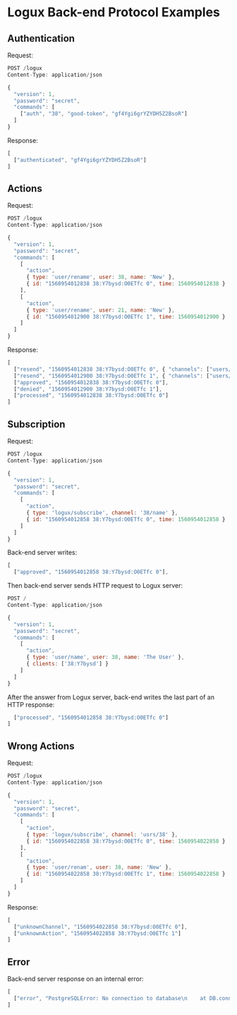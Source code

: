# Logux Back-end Protocol Examples

## Authentication

Request:

```js
POST /logux
Content-Type: application/json

{
  "version": 1,
  "password": "secret",
  "commands": [
    ["auth", "38", "good-token", "gf4Ygi6grYZYDH5Z2BsoR"]
  ]
}
```

Response:

```js
[
  ["authenticated", "gf4Ygi6grYZYDH5Z2BsoR"]
]
```

## Actions

Request:

```js
POST /logux
Content-Type: application/json

{
  "version": 1,
  "password": "secret",
  "commands": [
    [
      "action",
      { type: 'user/rename', user: 38, name: 'New' },
      { id: "1560954012838 38:Y7bysd:O0ETfc 0", time: 1560954012838 }
    ],
    [
      "action",
      { type: 'user/rename', user: 21, name: 'New' },
      { id: "1560954012900 38:Y7bysd:O0ETfc 1", time: 1560954012900 }
    ]
  ]
}
```

Response:

```js
[
  ["resend", "1560954012838 38:Y7bysd:O0ETfc 0", { "channels": ["users/38"] }],
  ["resend", "1560954012900 38:Y7bysd:O0ETfc 1", { "channels": ["users/21"] }],
  ["approved", "1560954012838 38:Y7bysd:O0ETfc 0"],
  ["denied", "1560954012900 38:Y7bysd:O0ETfc 1"],
  ["processed", "1560954012838 38:Y7bysd:O0ETfc 0"]
]
```

## Subscription

Request:

```js
POST /logux
Content-Type: application/json

{
  "version": 1,
  "password": "secret",
  "commands": [
    [
      "action",
      { type: 'logux/subscribe', channel: '38/name' },
      { id: "1560954012858 38:Y7bysd:O0ETfc 0", time: 1560954012858 }
    ]
  ]
}
```

Back-end server writes:

```js
[
  ["approved", "1560954012858 38:Y7bysd:O0ETfc 0"],
```

Then back-end server sends HTTP request to Logux server:

```js
POST /
Content-Type: application/json

{
  "version": 1,
  "password": "secret",
  "commands": [
    [
      "action",
      { type: 'user/name', user: 38, name: 'The User' },
      { clients: ['38:Y7bysd'] }
    ]
  ]
}
```

After the answer from Logux server, back-end writes the last part
of an HTTP response:

```js
  ["processed", "1560954012858 38:Y7bysd:O0ETfc 0"]
]
```


## Wrong Actions

Request:

```js
POST /logux
Content-Type: application/json

{
  "version": 1,
  "password": "secret",
  "commands": [
    [
      "action",
      { type: 'logux/subscribe', channel: 'usrs/38' },
      { id: "1560954022858 38:Y7bysd:O0ETfc 0", time: 1560954022858 }
    ],
    [
      "action",
      { type: 'user/renam', user: 38, name: 'New' },
      { id: "1560954022858 38:Y7bysd:O0ETfc 1", time: 1560954022858 }
    ]
  ]
}
```

Response:

```js
[
  ["unknownChannel", "1560954022858 38:Y7bysd:O0ETfc 0"],
  ["unknownAction", "1560954022858 38:Y7bysd:O0ETfc 1"]
]
```


## Error

Back-end server response on an internal error:

```js
[
  ["error", "PostgreSQLError: No connection to database\n    at DB.connnect"]
]
```
